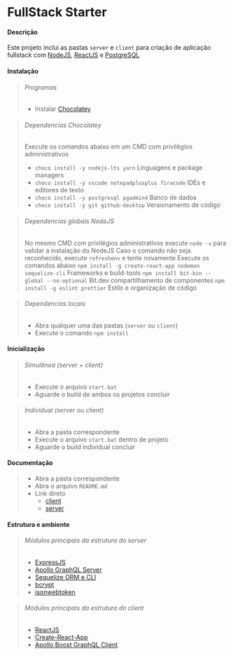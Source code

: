 # FullStack Starter

#### Descrição
Este projeto inclui as pastas `server` e `client` para criação de aplicação fullstack com [NodeJS](http://nodejs.org), [ReactJS](http://reactjs.org) e [PostgreSQL](http://postgresql.org)

#### Instalação

>###### Programas
>   - Instalar [Chocolatey](https://chocolatey.org/docs/installation)

>###### Dependencias Chocolatey
>Execute os comandos abaixo em um CMD com privilégios administrativos
>- `choco install -y nodejs-lts yarn` Linguagens e package managers
>- `choco install -y vscode notepadplusplus firacode` IDEs e editores de texto
>- `choco install -y postgresql pgadmin4` Banco de dados
>- `choco install -y git github-desktop` Versionamento de código

> ###### Dependencias globais NodeJS
> No mesmo CMD com privilégios administrativos execute `node -v` para validar a instalação do NodeJS
> Caso o comando não seja reconhecido, execute `refreshenv` e tente novamente
> Execute os comandos abaixo
> `npm install -g create-react-app nodemon sequelize-cli` Frameworks e build-tools
> `npm install bit-bin --global --no-optional` Bit.dev compartilhamento de componentes
> `npm install -g eslint prettier` Estilo e organização de código


> ###### Dependencias locais
>   * Abra qualquer uma das pastas (`server` ou `client`)
>   * Execute o comando `npm install`

#### Inicialização

>###### Simulânea (server + client)
>   * Execute o arquivo `start.bat`
>   * Aguarde o build de ambos os projetos concluir

>###### Individual (server ou client)
>   * Abra a pasta correspondente
>   * Execute o arquivo `start.bat` dentro de projeto
>   * Aguarde o build individual concluir

#### Documentação
>   * Abra a pasta correspondente
>   * Abra o arquivo `README.md`
>   * Link direto
>       * [client](https://github.com/christian-hess-94/fullstack-starter/blob/master/client/README.md)
>       * [server](https://github.com/christian-hess-94/fullstack-starter/blob/master/server/README.md)

#### Estrutura e ambiente

>###### Módulos principais da estrutura do server
>    - [ExpressJS](https://expressjs.com/)
>    - [Apollo GraphQL Server](https://www.apollographql.com/)
>    - [Sequelize ORM e CLI](https://sequelize.org/)
>    - [bcrypt](https://www.npmjs.com/package/bcrypt)
>    - [jsonwebtoken](https://www.npmjs.com/package/jsonwebtoken)

>###### Módulos principais da estrutura do client
>    - [ReactJS](https://reactjs.org/)
>    - [Create-React-App](https://create-react-app.dev/docs/getting-started)
>    - [Apollo Boost GraphQL Client](https://www.apollographql.com/)